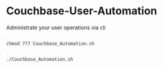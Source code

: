 # Couchbase-User-Automation
Administrate your user operations via cli


<pre id="example"><code class="language-lang"  style="color: #333; background: #f8f8f8;"> 
chmod 777 Couchbase_Automation.sh
</code></pre>


<pre id="example"><code class="language-lang"  style="color: #333; background: #f8f8f8;"> 
./Couchbase_Automation.sh
</code></pre>
